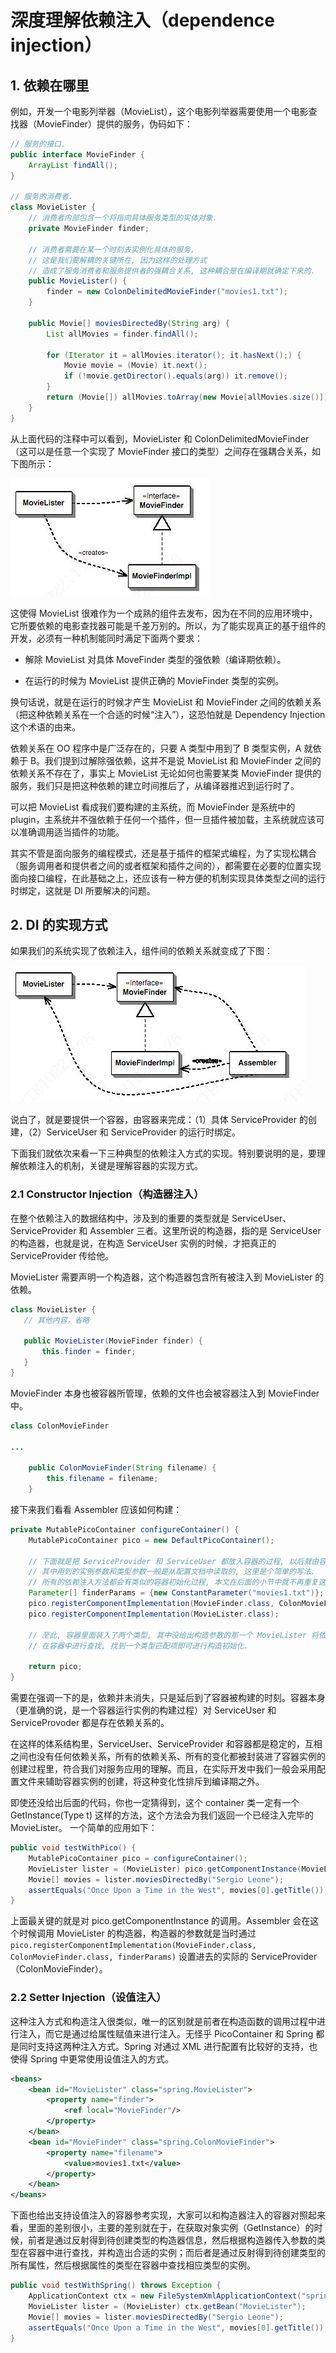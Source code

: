 # 深度理解依赖注入（dependence injection）

## 1. 依赖在哪里

例如，开发一个电影列举器（MovieList），这个电影列举器需要使用一个电影查找器（MovieFinder）提供的服务，伪码如下：

```java
// 服务的接口.
public interface MovieFinder {
    ArrayList findAll();
}

// 服务的消费者.
class MovieLister {
    // 消费者内部包含一个将指向具体服务类型的实体对象.
    private MovieFinder finder;
    
    // 消费者需要在某一个时刻去实例化具体的服务.
    // 这是我们要解耦的关键所在, 因为这样的处理方式
    // 造成了服务消费者和服务提供者的强耦合关系, 这种耦合是在编译期就确定下来的.
    public MovieLister() {
        finder = new ColonDelimitedMovieFinder("movies1.txt");
    }
    
    public Movie[] moviesDirectedBy(String arg) {
        List allMovies = finder.findAll();
        
        for (Iterator it = allMovies.iterator(); it.hasNext();) {
            Movie movie = (Movie) it.next();
            if (!movie.getDirector().equals(arg)) it.remove();
        }
        return (Movie[]) allMovies.toArray(new Movie[allMovies.size()]);
    }
}
```

从上面代码的注释中可以看到，MovieLister 和 ColonDelimitedMovieFinder（这可以是任意一个实现了 MovieFinder 接口的类型）之间存在强耦合关系，如下图所示：

![image](./20201013_01_pic_001.jpg)

这使得 MovieList 很难作为一个成熟的组件去发布，因为在不同的应用环境中，它所要依赖的电影查找器可能是千差万别的。所以，为了能实现真正的基于组件的开发，必须有一种机制能同时满足下面两个要求：

- 解除 MovieList 对具体 MoveFinder 类型的强依赖（编译期依赖）。

- 在运行的时候为 MovieList 提供正确的 MovieFinder 类型的实例。
 
换句话说，就是在运行的时候才产生 MovieList 和 MovieFinder 之间的依赖关系（把这种依赖关系在一个合适的时候“注入”），这恐怕就是 Dependency Injection 这个术语的由来。

依赖关系在 OO 程序中是广泛存在的，只要 A 类型中用到了 B 类型实例，A 就依赖于 B。我们提到过解除强依赖，这并不是说 MovieList 和 MovieFinder 之间的依赖关系不存在了，事实上 MovieList 无论如何也需要某类 MovieFinder 提供的服务，我们只是把这种依赖的建立时间推后了，从编译器推迟到运行时了。

可以把 MovieList 看成我们要构建的主系统，而 MovieFinder 是系统中的 plugin，主系统并不强依赖于任何一个插件，但一旦插件被加载，主系统就应该可以准确调用适当插件的功能。

其实不管是面向服务的编程模式，还是基于插件的框架式编程，为了实现松耦合（服务调用者和提供者之间的或者框架和插件之间的），都需要在必要的位置实现面向接口编程，在此基础之上，还应该有一种方便的机制实现具体类型之间的运行时绑定，这就是 DI 所要解决的问题。

## 2. DI 的实现方式

如果我们的系统实现了依赖注入，组件间的依赖关系就变成了下图：

![image](./20201013_01_pic_002.jpg)

说白了，就是要提供一个容器，由容器来完成：（1）具体 ServiceProvider 的创建，（2）ServiceUser 和 ServiceProvider 的运行时绑定。

下面我们就依次来看一下三种典型的依赖注入方式的实现。特别要说明的是，要理解依赖注入的机制，关键是理解容器的实现方式。

### 2.1 Constructor Injection（构造器注入）

在整个依赖注入的数据结构中，涉及到的重要的类型就是 ServiceUser、ServiceProvider 和 Assembler 三者。这里所说的构造器，指的是 ServiceUser 的构造器，也就是说，在构造 ServiceUser 实例的时候，才把真正的 ServiceProvider 传给他。

MovieLister 需要声明一个构造器，这个构造器包含所有被注入到 MovieLister 的依赖。

```java
class MovieLister {
   // 其他内容，省略

   public MovieLister(MovieFinder finder) {
       this.finder = finder;
   }
}
```

MovieFinder 本身也被容器所管理，依赖的文件也会被容器注入到 MovieFinder 中。

```java
class ColonMovieFinder

...

    public ColonMovieFinder(String filename) {
        this.filename = filename;
    }
```

接下来我们看看 Assembler 应该如何构建：

```java
private MutablePicoContainer configureContainer() {
    MutablePicoContainer pico = new DefaultPicoContainer();
    
    // 下面就是把 ServiceProvider 和 ServiceUser 都放入容器的过程, 以后就由容器来提供 ServiceUser 的已完成依赖注入实例,
    // 其中用到的实例参数和类型参数一般是从配置文档中读取的, 这里是个简单的写法.
    // 所有的依赖注入方法都会有类似的容器初始化过程, 本文在后面的小节中就不再重复这一段代码了.
    Parameter[] finderParams = {new ConstantParameter("movies1.txt")};
    pico.registerComponentImplementation(MovieFinder.class, ColonMovieFinder.class, finderParams);
    pico.registerComponentImplementation(MovieLister.class);
    
    // 至此, 容器里面装入了两个类型, 其中没给出构造参数的那一个 MovieLister 将依靠其在构造器中定义的传入参数类型,
    // 在容器中进行查找, 找到一个类型匹配项即可进行构造初始化.
    
    return pico;
}
```

需要在强调一下的是，依赖并未消失，只是延后到了容器被构建的时刻。容器本身（更准确的说，是一个容器运行实例的构建过程）对 ServiceUser 和 ServiceProvoder 都是存在依赖关系的。

在这样的体系结构里，ServiceUser、ServiceProvider 和容器都是稳定的，互相之间也没有任何依赖关系，所有的依赖关系、所有的变化都被封装进了容器实例的创建过程里，符合我们对服务应用的理解。而且，在实际开发中我们一般会采用配置文件来辅助容器实例的创建，将这种变化性排斥到编译期之外。

即使还没给出后面的代码，你也一定猜得到，这个 container 类一定有一个 GetInstance(Type t) 这样的方法，这个方法会为我们返回一个已经注入完毕的 MovieLister。 一个简单的应用如下：

```java
public void testWithPico() {
    MutablePicoContainer pico = configureContainer();
    MovieLister lister = (MovieLister) pico.getComponentInstance(MovieLister.class);
    Movie[] movies = lister.moviesDirectedBy("Sergio Leone");
    assertEquals("Once Upon a Time in the West", movies[0].getTitle());
}
```

上面最关键的就是对 pico.getComponentInstance 的调用。Assembler 会在这个时候调用 MovieLister 的构造器，构造器的参数就是当时通过 `pico.registerComponentImplementation(MovieFinder.class, ColonMovieFinder.class, finderParams)` 设置进去的实际的 ServiceProvider（ColonMovieFinder）。

### 2.2 Setter Injection（设值注入）
这种注入方式和构造注入很类似，唯一的区别就是前者在构造函数的调用过程中进行注入，而它是通过给属性赋值来进行注入。无怪乎 PicoContainer 和 Spring 都是同时支持这两种注入方式。Spring 对通过 XML 进行配置有比较好的支持，也使得 Spring 中更常使用设值注入的方式。

```xml
<beans>
    <bean id="MovieLister" class="spring.MovieLister">
        <property name="finder">
            <ref local="MovieFinder"/>
        </property>
    </bean>
    <bean id="MovieFinder" class="spring.ColonMovieFinder">
        <property name="filename">
            <value>movies1.txt</value>
        </property>
    </bean>
</beans>
```

下面也给出支持设值注入的容器参考实现，大家可以和构造器注入的容器对照起来看，里面的差别很小，主要的差别就在于，在获取对象实例（GetInstance）的时候，前者是通过反射得到待创建类型的构造器信息，然后根据构造器传入参数的类型在容器中进行查找，并构造出合适的实例；而后者是通过反射得到待创建类型的所有属性，然后根据属性的类型在容器中查找相应类型的实例。

```java
public void testWithSpring() throws Exception {
    ApplicationContext ctx = new FileSystemXmlApplicationContext("spring.xml");
    MovieLister lister = (MovieLister) ctx.getBean("MovieLister");
    Movie[] movies = lister.moviesDirectedBy("Sergio Leone");
    assertEquals("Once Upon a Time in the West", movies[0].getTitle());
}
```
